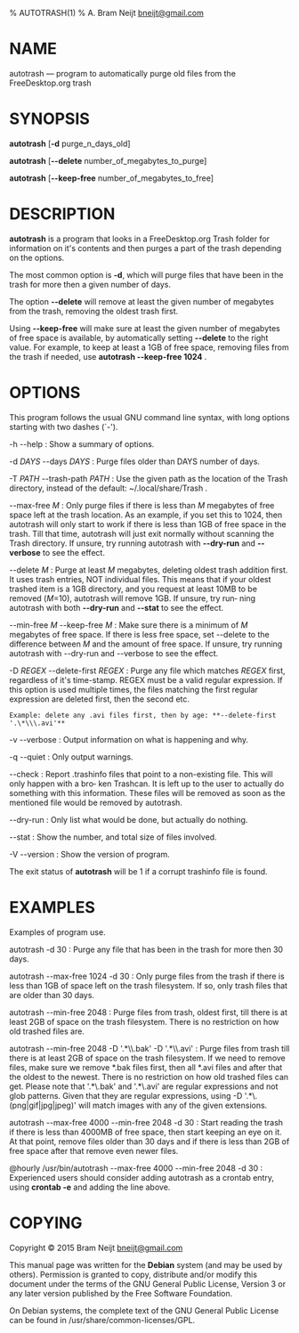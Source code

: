 % AUTOTRASH(1)
% A. Bram Neijt <bneijt@gmail.com>

# NAME

autotrash — program to automatically purge old files from the FreeDesktop.org trash

# SYNOPSIS

**autotrash** [**-d** purge_n_days_old]

**autotrash** [**--delete** number_of_megabytes_to_purge]

**autotrash** [**--keep-free** number_of_megabytes_to_free]

# DESCRIPTION

**autotrash** is  a program that looks in a FreeDesktop.org Trash folder for information on it's contents
and then purges a part of the trash depending on the options.

The most common option is **-d**, which will purge files that have been in the trash for more then a given
number of days.

The  option **--delete** will remove at least the given number of megabytes from the trash, removing the
oldest trash first.

Using **--keep-free** will make sure at least the given number of megabytes of free space is available, by
automatically setting **--delete** to the right value. For example, to keep at least a 1GB of free space,
removing files from the trash if needed, use **autotrash --keep-free 1024** .

# OPTIONS

This program follows the usual GNU command line syntax, with long options  starting  with  two  dashes
(`-').

-h --help
:   Show a summary of options.

-d _DAYS_ --days _DAYS_
:   Purge files older than DAYS number of days.

-T _PATH_ --trash-path _PATH_
:   Use  the  given  path  as  the  location  of  the  Trash  directory, instead of the default:
    ~/.local/share/Trash .

--max-free _M_
:   Only purge files if there is less than _M_ megabytes of free space left at the trash location.
    As  an  example, if you set this to 1024, then autotrash will only start to work if there is
    less than 1GB of free space in the trash. Till that time, autotrash will just exit  normally
    without  scanning  the  Trash directory. If unsure, try running autotrash with **--dry-run** and
    **--verbose** to see the effect.

--delete _M_
:   Purge at least _M_ megabytes, deleting oldest trash addition first. It uses trash entries, NOT
    individual  files.  This  means that if your oldest trashed item is a 1GB directory, and you
    request at least 10MB to be removed (_M_=10), autotrash will remove 1GB. If unsure,  try  run‐
    ning autotrash with both **--dry-run** and **--stat** to see the effect.

--min-free _M_ --keep-free _M_
:   Make  sure there is a minimum of _M_ megabytes of free space. If there is less free space, set
    --delete to the difference between _M_ and the amount of free space. If  unsure,  try  running
    autotrash with --dry-run and --verbose to see the effect.

-D _REGEX_ --delete-first _REGEX_
:   Purge  any  file  which  matches _REGEX_ first, regardless of it's time-stamp. REGEX must be a
    valid regular expression. If this option is used multiple  times,  the  files  matching  the
    first  regular  expression are deleted first, then the second etc.

    Example: delete any .avi files first, then by age: **--delete-first '.\*\\\.avi'**

-v --verbose
:   Output information on what is happening and why.

-q --quiet
:   Only output warnings.

--check
:   Report .trashinfo files that point to a non-existing file. This will only happen with a bro‐
    ken  Trashcan.  It  is  left  up to the user to actually do something with this information.
    These files will be removed as soon as the mentioned file would be removed by autotrash.

--dry-run
:   Only list what would be done, but actually do nothing.

--stat
:   Show the number, and total size of files involved.

-V --version
:   Show the version of program.


The exit status of **autotrash** will be 1 if a corrupt trashinfo file is found.

# EXAMPLES

Examples of program use.

autotrash -d 30
:   Purge any file that has been in the trash for more then 30 days.

autotrash --max-free 1024 -d 30
:   Only purge files from the trash if there is less  than  1GB  of  space  left  on  the  trash
    filesystem. If so, only trash files that are older than 30 days.

autotrash --min-free 2048
:   Purge  files  from  trash,  oldest  first,  till there is at least 2GB of space on the trash
    filesystem. There is no restriction on how old trashed files are.

autotrash --min-free 2048 -D '.\*\\\\.bak' -D '.\*\\\\.avi'
:   Purge files from trash till there is at least 2GB of space on the trash  filesystem.  If  we
    need  to remove files, make sure we remove *.bak files first, then all *.avi files and after
    that the oldest to the newest. There is no restriction on how old  trashed  files  can  get.
    Please  note  that  '.\*\\.bak'  and  '.\*\\.avi' are regular expressions and not glob patterns.
    Given that they are regular expressions, using -D '.\*\\.(png|gif|jpg|jpeg)' will match images
    with any of the given extensions.

autotrash --max-free 4000 --min-free 2048 -d 30
:   Start  reading  the  trash if there is less than 4000MB of free space, then start keeping an
    eye on it. At that point, remove files older than 30 days and if there is less than 2GB of free
    space after that remove even newer files.

@hourly /usr/bin/autotrash --max-free 4000 --min-free 2048 -d 30
:   Experienced  users should consider adding autotrash as a crontab entry, using **crontab -e** and
    adding the line above.

# COPYING

Copyright © 2015 Bram Neijt <bneijt@gmail.com>

This manual page was written for the **Debian** system (and may be used  by
others).  Permission is granted to copy, distribute and/or modify this document under the terms of the
GNU General Public License, Version 3 or any later version published by the Free Software Foundation.

On Debian systems, the complete text of the GNU General Public License can be found in
/usr/share/common-licenses/GPL.

